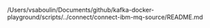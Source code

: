 /Users/vsaboulin/Documents/github/kafka-docker-playground/scripts/../connect/connect-ibm-mq-source/README.md